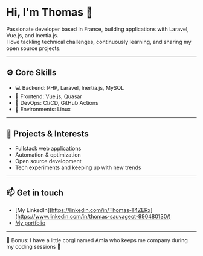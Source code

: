 # Hi, I'm Thomas 👋

Passionate developer based in France, building applications with Laravel, Vue.js, and Inertia.js.  
I love tackling technical challenges, continuously learning, and sharing my open source projects.

---

## ⚙️ Core Skills

- 💻 Backend: PHP, Laravel, Inertia.js, MySQL  
- 🎨 Frontend: Vue.js, Quasar  
- 🐳 DevOps: CI/CD, GitHub Actions  
- 🐧 Environments: Linux

---

## 🚀 Projects & Interests

- Fullstack web applications  
- Automation & optimization  
- Open source development  
- Tech experiments and keeping up with new trends

---

## 📫 Get in touch

- [My LinkedIn](https://linkedin.com/in/Thomas-T4ZERx](https://www.linkedin.com/in/thomas-sauvageot-990480130/)  
- [My portfolio](https://sauvageotthomas.fr/)

---

🐶 Bonus: I have a little corgi named Amia who keeps me company during my coding sessions 🐾
